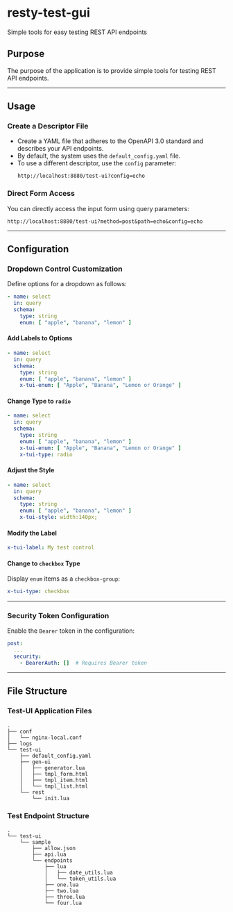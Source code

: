 # resty-test-gui
Simple tools for easy testing REST API endpoints

## Purpose

The purpose of the application is to provide simple tools for testing REST API endpoints.

---

## Usage

### **Create a Descriptor File**
- Create a YAML file that adheres to the OpenAPI 3.0 standard and describes your API endpoints.
- By default, the system uses the `default_config.yaml` file.
- To use a different descriptor, use the `config` parameter:
  ```
  http://localhost:8880/test-ui?config=echo
  ```

### **Direct Form Access**
You can directly access the input form using query parameters:
```
http://localhost:8880/test-ui?method=post&path=echo&config=echo
```

---

## Configuration

### **Dropdown Control Customization**
Define options for a dropdown as follows:
```yaml
- name: select
  in: query
  schema:
    type: string
    enum: [ "apple", "banana", "lemon" ]
```

#### **Add Labels to Options**
```yaml
- name: select
  in: query
  schema:
    type: string
    enum: [ "apple", "banana", "lemon" ]
    x-tui-enum: [ "Apple", "Banana", "Lemon or Orange" ]
```

#### **Change Type to `radio`**
```yaml
- name: select
  in: query
  schema:
    type: string
    enum: [ "apple", "banana", "lemon" ]
    x-tui-enum: [ "Apple", "Banana", "Lemon or Orange" ]
    x-tui-type: radio
```

#### **Adjust the Style**
```yaml
- name: select
  in: query
  schema:
    type: string
    enum: [ "apple", "banana", "lemon" ]
    x-tui-style: width:140px;
```

#### **Modify the Label**
```yaml
x-tui-label: My test control
```

#### **Change to `checkbox` Type**
Display `enum` items as a `checkbox-group`:
```yaml
x-tui-type: checkbox
```

---

### **Security Token Configuration**
Enable the `Bearer` token in the configuration:
```yaml
post:
  ...
  security:
    - BearerAuth: []  # Requires Bearer token
```

---

## File Structure

### **Test-UI Application Files**
```
.
├── conf
│   └── nginx-local.conf
├── logs
└── test-ui
    ├── default_config.yaml
    ├── gen-ui
    │   ├── generator.lua
    │   ├── tmpl_form.html
    │   ├── tmpl_item.html
    │   └── tmpl_list.html
    └── rest
        └── init.lua
```

### **Test Endpoint Structure**
```
.
└── test-ui
    └── sample
        ├── allow.json
        ├── api.lua
        └── endpoints
            ├── lua
            │   ├── date_utils.lua
            │   └── token_utils.lua
            ├── one.lua
            ├── two.lua
            ├── three.lua
            └── four.lua
```


